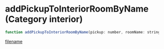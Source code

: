# addPickupToInteriorRoomByName (Category interior)

```js
function addPickupToInteriorRoomByName(pickup: number, roomName: string): void
```

[filename](addPickupToInteriorRoomByName_m.md ':include')